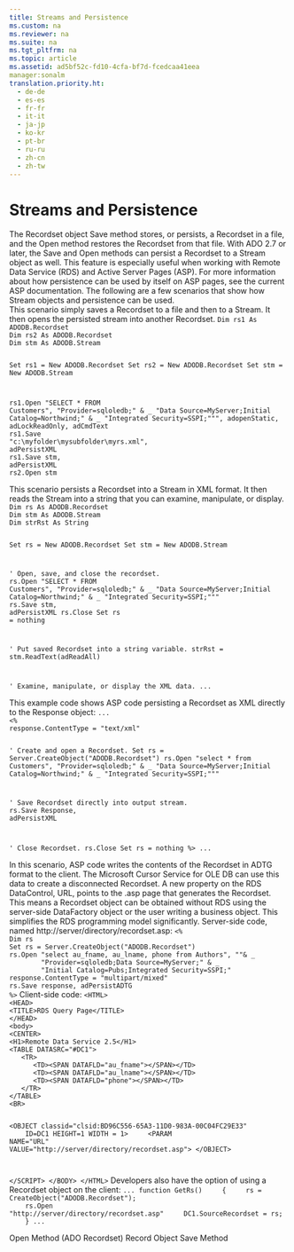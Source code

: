 ```yaml
---
title: Streams and Persistence
ms.custom: na
ms.reviewer: na
ms.suite: na
ms.tgt_pltfrm: na
ms.topic: article
ms.assetid: ad5bf52c-fd10-4cfa-bf7d-fcedcaa41eea
manager:sonalm
translation.priority.ht: 
  - de-de
  - es-es
  - fr-fr
  - it-it
  - ja-jp
  - ko-kr
  - pt-br
  - ru-ru
  - zh-cn
  - zh-tw
---
```

# Streams and Persistence
<?xml version="1.0" encoding="utf-8"?>
<developerReferenceWithoutSyntaxDocument xmlns="http://ddue.schemas.microsoft.com/authoring/2003/5" xmlns:xlink="http://www.w3.org/1999/xlink" xmlns:xsi="http://www.w3.org/2001/XMLSchema-instance" xsi:schemaLocation="http://ddue.schemas.microsoft.com/authoring/2003/5 http://dduestorage.blob.core.windows.net/ddueschema/developer.xsd">
  <introduction>
    <para>The <legacyLink xlink:href="ede1415f-c3df-4cc5-a05b-2576b2b84b60">Recordset</legacyLink> object <legacyLink xlink:href="ed3d9678-5c28-4e61-8bb3-7dfb66d99cf5">Save</legacyLink> method stores, or <legacyItalic>persists</legacyItalic>, a <legacyBold>Recordset</legacyBold> in a file, and the <legacyLink xlink:href="3236749c-4b71-4235-89e2-ccdfaaa9319d">Open</legacyLink> method restores the <legacyBold>Recordset</legacyBold> from that file.</para>
    <para>With ADO 2.7 or later, the <legacyBold>Save</legacyBold> and <legacyBold>Open</legacyBold> methods can persist a <legacyBold>Recordset</legacyBold> to a <legacyLink xlink:href="0514531f-009d-4519-abc3-d727014a39f1">Stream</legacyLink> object as well. This feature is especially useful when working with Remote Data Service (RDS) and Active Server Pages (ASP).</para>
    <para>For more information about how persistence can be used by itself on ASP pages, see the current ASP documentation.</para>
    <para>The following are a few scenarios that show how <legacyBold>Stream</legacyBold> objects and persistence can be used.</para>
  </introduction>
  <section>
    <title>Scenario 1</title>
    <content>
      <para>This scenario simply saves a <legacyBold>Recordset</legacyBold> to a file and then to a <legacyBold>Stream</legacyBold>. It then opens the persisted stream into another <legacyBold>Recordset</legacyBold>.</para>
      <code>Dim rs1 As ADODB.Recordset
Dim rs2 As ADODB.Recordset
Dim stm As ADODB.Stream

Set rs1 = New ADODB.Recordset
Set rs2 = New ADODB.Recordset
Set stm = New ADODB.Stream

rs1.<codeFeaturedElement>Open</codeFeaturedElement>   "SELECT * FROM Customers", "Provider=sqloledb;" &amp; _
        "Data Source=MyServer;Initial Catalog=Northwind;" &amp; _
        "Integrated Security=SSPI;""", adopenStatic, adLockReadOnly, adCmdText
rs1.<codeFeaturedElement>Save</codeFeaturedElement> "c:\myfolder\mysubfolder\myrs.xml", <codeFeaturedElement>adPersistXML</codeFeaturedElement>
rs1.<codeFeaturedElement>Save</codeFeaturedElement> stm, <codeFeaturedElement>adPersistXML</codeFeaturedElement>
rs2.<codeFeaturedElement>Open</codeFeaturedElement> stm</code>
    </content>
  </section>
  <section>
    <title>Scenario 2</title>
    <content>
      <para>This scenario persists a <legacyBold>Recordset</legacyBold> into a <legacyBold>Stream</legacyBold> in XML format. It then reads the <legacyBold>Stream</legacyBold> into a string that you can examine, manipulate, or display.</para>
      <code>Dim rs As ADODB.Recordset
Dim stm As ADODB.Stream
Dim strRst As String

Set rs = New ADODB.Recordset
Set stm = New ADODB.Stream

' Open, save, and close the recordset. 
rs.<codeFeaturedElement>Open</codeFeaturedElement> "SELECT * FROM Customers", "Provider=sqloledb;" &amp; _
        "Data Source=MyServer;Initial Catalog=Northwind;" &amp; _
        "Integrated Security=SSPI;"""
rs.<codeFeaturedElement>Save</codeFeaturedElement> stm, <codeFeaturedElement>adPersistXML</codeFeaturedElement>
rs.Close
Set rs = nothing

' Put saved Recordset into a string variable.
strRst = stm.<codeFeaturedElement>ReadText</codeFeaturedElement>(adReadAll)

' Examine, manipulate, or display the XML data.
...</code>
    </content>
  </section>
  <section>
    <title>Scenario 3</title>
    <content>
      <para>This example code shows ASP code persisting a <legacyBold>Recordset</legacyBold> as XML directly to the <legacyBold>Response</legacyBold> object:</para>
      <code>...
&lt;%
response.ContentType = "text/xml"

' Create and open a Recordset.
Set rs = Server.CreateObject("ADODB.Recordset")
rs.Open "select * from Customers", "Provider=sqloledb;" &amp; _
        "Data Source=MyServer;Initial Catalog=Northwind;" &amp; _
        "Integrated Security=SSPI;"""

' Save Recordset directly into output stream.
rs.<codeFeaturedElement>Save</codeFeaturedElement> Response, <codeFeaturedElement>adPersistXML</codeFeaturedElement> 

' Close Recordset.
rs.Close
Set rs = nothing
%&gt;
...</code>
    </content>
  </section>
  <section>
    <title>Scenario 4</title>
    <content>
      <para>In this scenario, ASP code writes the contents of the <legacyBold>Recordset</legacyBold> in ADTG format to the client. The <legacyLink xlink:href="420d0989-7cfb-4c66-a7b5-f4199d13165d">Microsoft Cursor Service for OLE DB</legacyLink> can use this data to create a disconnected <legacyBold>Recordset</legacyBold>.</para>
      <para>A new property on the RDS <legacyLink xlink:href="d85ea4fc-451c-436e-97b8-58f92b149dd0">DataControl</legacyLink>, <legacyLink xlink:href="8c56b233-1be8-442c-8d0e-a4c96465bc99">URL</legacyLink>, points to the .asp page that generates the <legacyBold>Recordset</legacyBold>. This means a <legacyBold>Recordset</legacyBold> object can be obtained without RDS using the server-side <legacyLink xlink:href="e75240c2-b749-471e-b6ea-98cae232efbe">DataFactory</legacyLink> object or the user writing a business object. This simplifies the RDS programming model significantly.</para>
      <para>Server-side code, named http://server/directory/recordset.asp:</para>
      <code>&lt;%
Dim rs 
Set rs = Server.CreateObject("ADODB.Recordset")
rs.Open "select au_fname, au_lname, phone from Authors", ""&amp; _
        "Provider=sqloledb;Data Source=MyServer;" &amp; _
        "Initial Catalog=Pubs;Integrated Security=SSPI;"
response.ContentType = "multipart/mixed"
rs.<codeFeaturedElement>Save</codeFeaturedElement> response, <codeFeaturedElement>adPersistADTG</codeFeaturedElement>
%&gt;</code>
      <para>Client-side code:</para>
      <code>&lt;HTML&gt;
&lt;HEAD&gt;
&lt;TITLE&gt;RDS Query Page&lt;/TITLE&gt;
&lt;/HEAD&gt;
&lt;body&gt;
&lt;CENTER&gt;
&lt;H1&gt;Remote Data Service 2.5&lt;/H1&gt;
&lt;TABLE DATASRC="#DC1"&gt;
   &lt;TR&gt; 
      &lt;TD&gt;&lt;SPAN DATAFLD="au_fname"&gt;&lt;/SPAN&gt;&lt;/TD&gt;
      &lt;TD&gt;&lt;SPAN DATAFLD="au_lname"&gt;&lt;/SPAN&gt;&lt;/TD&gt;
      &lt;TD&gt;&lt;SPAN DATAFLD="phone"&gt;&lt;/SPAN&gt;&lt;/TD&gt;
   &lt;/TR&gt;
&lt;/TABLE&gt;
&lt;BR&gt;

&lt;OBJECT classid="clsid:BD96C556-65A3-11D0-983A-00C04FC29E33"
    ID=DC1 HEIGHT=1 WIDTH = 1&gt;
    &lt;PARAM NAME="<codeFeaturedElement>URL</codeFeaturedElement>" VALUE="http://server/directory/recordset.asp"&gt;
&lt;/OBJECT&gt;

&lt;/SCRIPT&gt;
&lt;/BODY&gt;
&lt;/HTML&gt;</code>
      <para>Developers also have the option of using a <legacyBold>Recordset</legacyBold> object on the client:</para>
      <code>...
function GetRs() 
    {
    rs = CreateObject("ADODB.Recordset");
    rs.<codeFeaturedElement>Open</codeFeaturedElement> "http://server/directory/recordset.asp"
    DC1.SourceRecordset = rs;
    }
...</code>
    </content>
  </section>
  <relatedTopics>
<link xlink:href="3236749c-4b71-4235-89e2-ccdfaaa9319d">Open Method (ADO Recordset)</link>
<link xlink:href="db83ed2c-a8e3-460c-8682-64667e4d5d01">Record Object</link>
<link xlink:href="ed3d9678-5c28-4e61-8bb3-7dfb66d99cf5">Save Method</link>
</relatedTopics>
</developerReferenceWithoutSyntaxDocument>